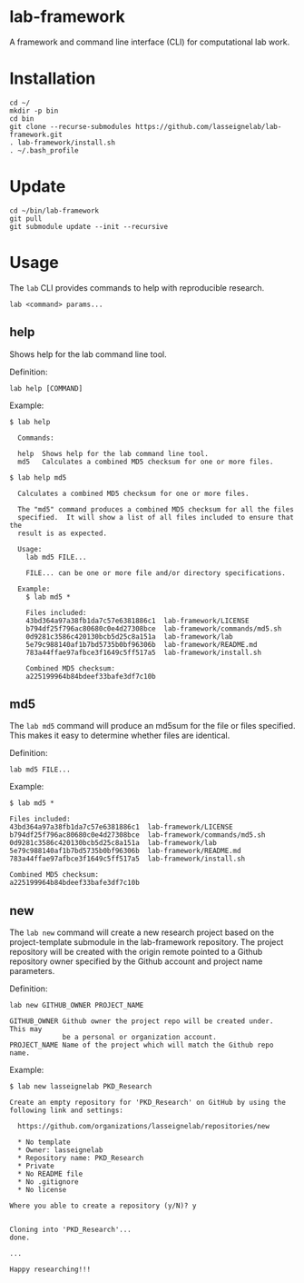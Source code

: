 # lab-framework
A framework and command line interface (CLI) for computational lab work.

# Installation
```
cd ~/
mkdir -p bin
cd bin
git clone --recurse-submodules https://github.com/lasseignelab/lab-framework.git
. lab-framework/install.sh
. ~/.bash_profile
```
# Update
```
cd ~/bin/lab-framework
git pull
git submodule update --init --recursive
```
# Usage
The `lab` CLI provides commands to help with reproducible research.
```
lab <command> params...
```

## help
Shows help for the lab command line tool.

Definition:
```
lab help [COMMAND]
```
Example:
```
$ lab help

  Commands:

  help  Shows help for the lab command line tool.
  md5   Calculates a combined MD5 checksum for one or more files.

$ lab help md5

  Calculates a combined MD5 checksum for one or more files.

  The "md5" command produces a combined MD5 checksum for all the files
  specified.  It will show a list of all files included to ensure that the
  result is as expected.

  Usage:
    lab md5 FILE...

    FILE... can be one or more file and/or directory specifications.

  Example:
    $ lab md5 *

    Files included:
    43bd364a97a38fb1da7c57e6381886c1  lab-framework/LICENSE
    b794df25f796ac80680c0e4d27308bce  lab-framework/commands/md5.sh
    0d9281c3586c420130bcb5d25c8a151a  lab-framework/lab
    5e79c988140af1b7bd5735b0bf96306b  lab-framework/README.md
    783a44ffae97afbce3f1649c5ff517a5  lab-framework/install.sh

    Combined MD5 checksum:
    a225199964b84bdeef33bafe3df7c10b
```

## md5
The `lab md5` command will produce an md5sum for the file or files specified.
This makes it easy to determine whether files are identical.

Definition:
```
lab md5 FILE...
```
Example:
```
$ lab md5 *

Files included:
43bd364a97a38fb1da7c57e6381886c1  lab-framework/LICENSE
b794df25f796ac80680c0e4d27308bce  lab-framework/commands/md5.sh
0d9281c3586c420130bcb5d25c8a151a  lab-framework/lab
5e79c988140af1b7bd5735b0bf96306b  lab-framework/README.md
783a44ffae97afbce3f1649c5ff517a5  lab-framework/install.sh

Combined MD5 checksum:
a225199964b84bdeef33bafe3df7c10b
```

## new
The `lab new` command will create a new research project based on the
project-template submodule in the lab-framework repository.  The project
repository will be created with the origin remote pointed to a Github
repository owner specified by the Github account and project name parameters.

Definition:
```
lab new GITHUB_OWNER PROJECT_NAME

GITHUB_OWNER Github owner the project repo will be created under.  This may
             be a personal or organization account.
PROJECT_NAME Name of the project which will match the Github repo name.
```
Example:
```
$ lab new lasseignelab PKD_Research

Create an empty repository for 'PKD_Research' on GitHub by using the
following link and settings:

  https://github.com/organizations/lasseignelab/repositories/new

  * No template
  * Owner: lasseignelab
  * Repository name: PKD_Research
  * Private
  * No README file
  * No .gitignore
  * No license

Where you able to create a repository (y/N)? y


Cloning into 'PKD_Research'...
done.

...

Happy researching!!!
```
